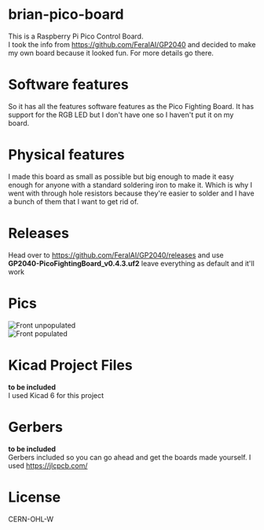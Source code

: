 # brian-pico-board
This is a Raspberry Pi Pico Control Board. <br />
I took the info from https://github.com/FeralAI/GP2040 and decided to make my own board because it looked fun. For more details go there.

# Software features
So it has all the features software features as the Pico Fighting Board. It has support for the RGB LED but I don't have one so I haven't put it on my board.

# Physical features
I made this board as small as possible but big enough to made it easy enough for anyone with a standard soldering iron to make it. Which is why I went with through hole resistors because they're easier to solder and I have a bunch of them that I want to get rid of.

# Releases
Head over to https://github.com/FeralAI/GP2040/releases and use **GP2040-PicoFightingBoard_v0.4.3.uf2** leave everything as default and it'll work

# Pics
![Front unpopulated](https://github.com/lancebukkake/brian-pico-board/blob/main/images/front1.png) <br />
![Front populated](https://github.com/lancebukkake/brian-pico-board/blob/main/images/front2.png)

# Kicad Project Files
**to be included** <br />
I used Kicad 6 for this project

# Gerbers
**to be included** <br />
Gerbers included so you can go ahead and get the boards made yourself. I used https://jlcpcb.com/

# License
CERN-OHL-W
